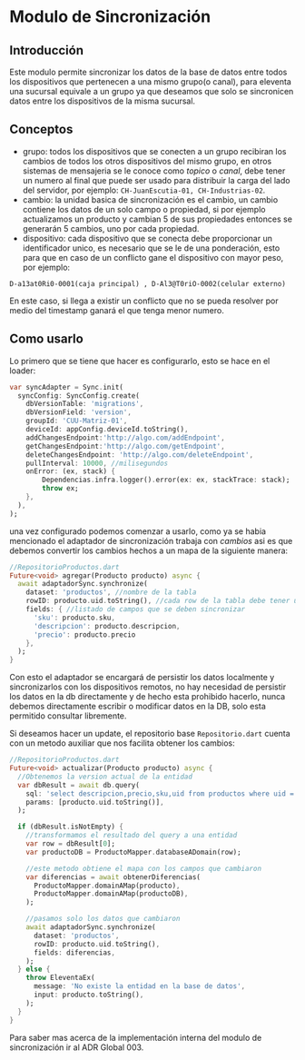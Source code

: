 # Modulo de Sincronización

## Introducción

Este modulo permite sincronizar los datos de la base de datos entre todos los dispositivos
que pertenecen a una mismo grupo(o canal), para eleventa una sucursal equivale a un grupo ya
que deseamos que solo se sincronicen datos entre los dispositivos de la misma sucursal.

## Conceptos

- grupo: todos los dispositivos que se conecten a un grupo recibiran los cambios de todos
los otros dispositivos del mismo grupo, en otros sistemas de mensajeria se le conoce como
_topico_ o _canal_, debe tener un numero al final que puede ser usado para distribuir la carga
del lado del servidor, por ejemplo: `CH-JuanEscutia-01, CH-Industrias-02`.
- cambio: la unidad basica de sincronización es el cambio, un cambio contiene los datos
de un solo campo o propiedad, si por ejemplo actualizamos un producto y cambian 5 de sus
propiedades entonces se generarán 5 cambios, uno por cada propiedad.
- dispositivo: cada dispositivo que se conecta debe proporcionar un identificador unico,
es necesario que se le de una ponderación, esto para que en caso de un
conflicto gane el dispositivo con mayor peso, por ejemplo:

`D-a13at0Ri0-0001(caja principal) , D-Al3@T0riO-0002(celular externo)`

En este caso, si llega a existir un conflicto que no se pueda resolver por medio del timestamp
ganará el que tenga menor numero.

## Como usarlo

Lo primero que se tiene que hacer es configurarlo, esto se hace en el loader:

```dart
var syncAdapter = Sync.init(
  syncConfig: SyncConfig.create(
    dbVersionTable: 'migrations',
    dbVersionField: 'version',
    groupId: 'CUU-Matriz-01',
    deviceId: appConfig.deviceId.toString(),
    addChangesEndpoint:'http://algo.com/addEndpoint',
    getChangesEndpoint:'http://algo.com/getEndpoint',
    deleteChangesEndpoint: 'http://algo.com/deleteEndpoint',
    pullInterval: 10000, //milisegundos
    onError: (ex, stack) {
        Dependencias.infra.logger().error(ex: ex, stackTrace: stack);
        throw ex;
    },
  ),
);
```

una vez configurado podemos comenzar a usarlo, como ya se habia mencionado el adaptador
de sincronización trabaja con *cambios* asi es que debemos convertir los cambios hechos
a un mapa de la siguiente manera:

```dart
//RepositorioProductos.dart
Future<void> agregar(Producto producto) async {
  await adaptadorSync.synchronize(
    dataset: 'productos', //nombre de la tabla
    rowID: producto.uid.toString(), //cada row de la tabla debe tener un id unico
    fields: { //listado de campos que se deben sincronizar
      'sku': producto.sku,
      'descripcion': producto.descripcion,
      'precio': producto.precio
    },
  );
}
```

Con esto el adaptador se encargará de persistir los datos localmente y sincronizarlos con los 
dispositivos remotos, no hay necesidad de persistir los datos en la db directamente y de hecho
esta prohibido hacerlo, nunca debemos directamente escribir o modificar datos en la DB, solo
esta permitido consultar libremente.

Si deseamos hacer un update, el repositorio base `Repositorio.dart` cuenta con un metodo
auxiliar que nos facilita obtener los cambios:

```dart
//RepositorioProductos.dart
Future<void> actualizar(Producto producto) async {
  //Obtenemos la version actual de la entidad
  var dbResult = await db.query(
    sql: 'select descripcion,precio,sku,uid from productos where uid = ?',
    params: [producto.uid.toString()],
  );

  if (dbResult.isNotEmpty) {
    //transformamos el resultado del query a una entidad
    var row = dbResult[0];
    var productoDB = ProductoMapper.databaseADomain(row);

    //este metodo obtiene el mapa con los campos que cambiaron
    var diferencias = await obtenerDiferencias(
      ProductoMapper.domainAMap(producto),
      ProductoMapper.domainAMap(productoDB),
    );

    //pasamos solo los datos que cambiaron
    await adaptadorSync.synchronize(
      dataset: 'productos',
      rowID: producto.uid.toString(),
      fields: diferencias,
    );
  } else {
    throw EleventaEx(
      message: 'No existe la entidad en la base de datos',
      input: producto.toString(),
    );
  }
}
```

Para saber mas acerca de la implementación interna del modulo de sincronización ir al
ADR Global 003. 



